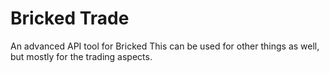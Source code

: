 # Bricked Trade
An advanced API tool for Bricked
This can be used for other things as well, but mostly for the trading aspects.
